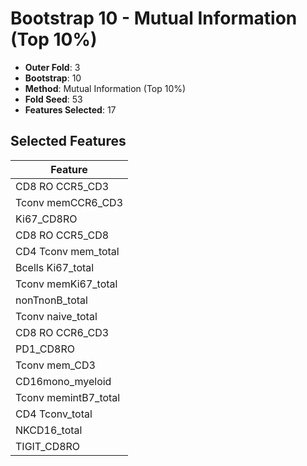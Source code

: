 # Bootstrap 10 - Mutual Information (Top 10%)

- **Outer Fold**: 3
- **Bootstrap**: 10
- **Method**: Mutual Information (Top 10%)
- **Fold Seed**: 53
- **Features Selected**: 17

## Selected Features

| Feature |
|---------|
| CD8 RO CCR5_CD3 |
| Tconv memCCR6_CD3 |
| Ki67_CD8RO |
| CD8 RO CCR5_CD8 |
| CD4 Tconv mem_total |
| Bcells Ki67_total |
| Tconv memKi67_total |
| nonTnonB_total |
| Tconv naive_total |
| CD8 RO CCR6_CD3 |
| PD1_CD8RO |
| Tconv mem_CD3 |
| CD16mono_myeloid |
| Tconv memintB7_total |
| CD4 Tconv_total |
| NKCD16_total |
| TIGIT_CD8RO |
